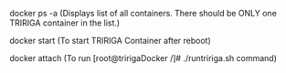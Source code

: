 
docker ps -a (Displays list of all containers. There should be ONLY one TRIRIGA container in the list.)

docker start  (To start TRIRIGA Container after reboot)

docker attach  (To run [root@tririgaDocker /]# ./runtririga.sh command)
